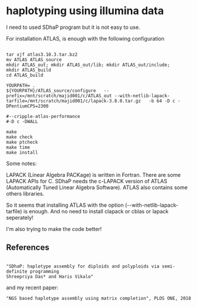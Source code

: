 # haplotyping using illumina data


I need to used SDhaP program but it is not easy to use.


For installation ATLAS, is enough with the following configuration


```

tar xjf atlas3.10.3.tar.bz2
mv ATLAS ATLAS_source
mkdir ATLAS_out; mkdir ATLAS_out/lib; mkdir ATLAS_out/include;
mkdir ATLAS_build
cd ATLAS_build

YOURPATH= .
${YOURPATH}/ATLAS_source/configure   --prefix=/mnt/scratch/majid001/c/ATLAS_out --with-netlib-lapack-tarfile=/mnt/scratch/majid001/c/lapack-3.8.0.tar.gz   -b 64 -D c -DPentiumCPS=2300

#--cripple-atlas-performance 
#-D c -DWALL 

make 
make check    
make ptcheck  
make time  
make install

```

Some notes:

LAPACK (Linear Algebra PACKage) is written in Fortran. There are some LAPACK APIs for C.  SDhaP needs the c-LAPACK version of ATLAS (Automatically Tuned Linear Algebra Software). ATLAS also contains some others libraries.  

So it seems that installing ATLAS with the option (--with-netlib-lapack-tarfile) is enough. And no need to install clapack or cblas or lapack seperately! 



I'm also trying to make the code better!


## References
```

"SDhaP: haplotype assembly for diploids and polyploids via semi-definite programming
Shreepriya Das* and Haris Vikalo"
```

and my recent paper: 
```
"NGS based haplotype assembly using matrix completion", PLOS ONE, 2018
```




